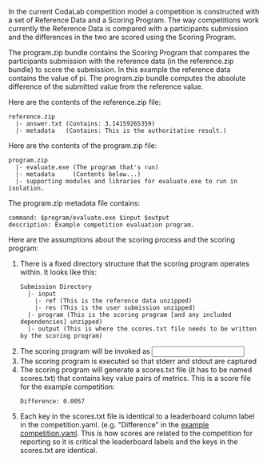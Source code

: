 In the current CodaLab competition model a competition is constructed with a set of Reference Data and a Scoring Program. The way competitions work currently the Reference Data is compared with a participants submission and the differences in the two are scored using the Scoring Program.

The program.zip bundle contains the Scoring Program that compares the participants submission with the reference data (in the reference.zip bundle) to score the submission. In this example the reference data contains the value of pi. The program.zip bundle computes the absolute difference of the submitted value from the reference value.

Here are the contents of the reference.zip file:
```
reference.zip 
  |- answer.txt (Contains: 3.14159265359)
  |- metadata   (Contains: This is the authoritative result.)
```

Here are the contents of the program.zip file:
```
program.zip
  |- evaluate.exe (The program that's run)
  |- metadata     (Contents below...)
  |- supporting modules and libraries for evaluate.exe to run in isolation.
```

The program.zip metadata file contains:
```
command: $program/evaluate.exe $input $output
description: Example competition evaluation program.
```

Here are the assumptions about the scoring process and the scoring program:

1. There is a fixed directory structure that the scoring program operates within. It looks like this:
    ```
    Submission Directory
      |- input
        |- ref (This is the reference data unzipped)
        |- res (This is the user submission unzipped)
      |- program (This is the scoring program [and any included dependencies] unzipped)
      |- output (This is where the scores.txt file needs to be written by the scoring program)
    ```
1. The scoring program will be invoked as <program> <input directory> <output directory>
1. The scoring program is executed so that stderr and stdout are captured
1. The scoring program will generate a scores.txt file (it has to be named scores.txt) that contains key value pairs of metrics. This is a score file for the example competition:
    ```
    Difference: 0.0057
    ```
1. Each key in the scores.txt file is identical to a leaderboard column label in the competition.yaml. (e.g. "Difference" in the [example competition.yaml](https://github.com/codalab/codalab/wiki/12.-Building-a-Competition-Bundle). This is how scores are related to the competition for reporting so it is critical the leaderboard labels and the keys in the scores.txt are identical.